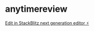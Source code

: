 # anytimereview

[Edit in StackBlitz next generation editor ⚡️](https://stackblitz.com/~/github.com/stevejford/anytimereview)